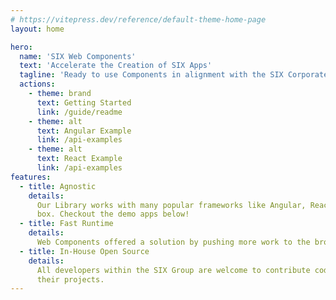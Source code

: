 ```yaml
---
# https://vitepress.dev/reference/default-theme-home-page
layout: home

hero:
  name: 'SIX Web Components'
  text: 'Accelerate the Creation of SIX Apps'
  tagline: 'Ready to use Components in alignment with the SIX Corporate Styleguide'
  actions:
    - theme: brand
      text: Getting Started
      link: /guide/readme
    - theme: alt
      text: Angular Example
      link: /api-examples
    - theme: alt
      text: React Example
      link: /api-examples
features:
  - title: Agnostic
    details:
      Our Library works with many popular frameworks like Angular, React and Vue right out of the
      box. Checkout the demo apps below!
  - title: Fast Runtime
    details:
      Web Components offered a solution by pushing more work to the browser for better performance.
  - title: In-House Open Source
    details:
      All developers within the SIX Group are welcome to contribute code and use our library in
      their projects.
---
```

